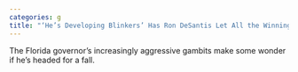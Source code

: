 ```yaml
---
categories: g
title: "‘He’s Developing Blinkers’ Has Ron DeSantis Let All the Winning Go to His Head"
---
```

The Florida governor’s increasingly aggressive gambits make some wonder if he’s headed for a fall.